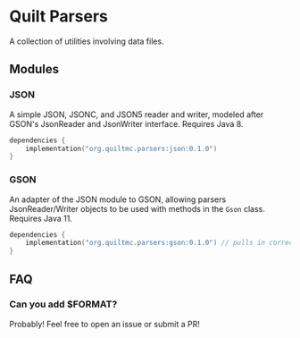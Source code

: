 # Quilt Parsers
A collection of utilities involving data files.

## Modules
### JSON
A simple JSON, JSONC, and JSON5 reader and writer, modeled after GSON's JsonReader and JsonWriter interface.
Requires Java 8.
```kotlin
dependencies {
    implementation("org.quiltmc.parsers:json:0.1.0")
}
```
### GSON
An adapter of the JSON module to GSON, allowing parsers JsonReader/Writer objects to be used with methods in the `Gson` class.
Requires Java 11.
```kotlin
dependencies {
    implementation("org.quiltmc.parsers:gson:0.1.0") // pulls in correct versions of parsers-json and gson
}
```

## FAQ
### Can you add $FORMAT?
Probably! Feel free to open an issue or submit a PR!